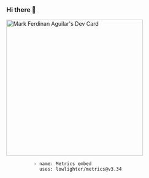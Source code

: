 ### Hi there 👋

<!--
**markaguilar/markaguilar** is a ✨ _special_ ✨ repository because its `README.md` (this file) appears on your GitHub profile.

Here are some ideas to get you started:

- 🔭 I’m currently working on ... Ecommerce Project
- 🌱 I’m currently learning ...
- 👯 I’m looking to collaborate on ...
- 🤔 I’m looking for help with ...
- 💬 Ask me about ...
- 📫 How to reach me: ...
- 😄 Pronouns: ...
- ⚡ Fun fact: ...
-->

<a href="https://app.daily.dev/markaguilar"><img src="https://api.daily.dev/devcards/v2/JKdvmP5QlFibW1MHtYzoo.png?r=lcm&type=default" width="356" alt="Mark Ferdinan Aguilar's Dev Card"/></a>


              - name: Metrics embed
                uses: lowlighter/metrics@v3.34
            
